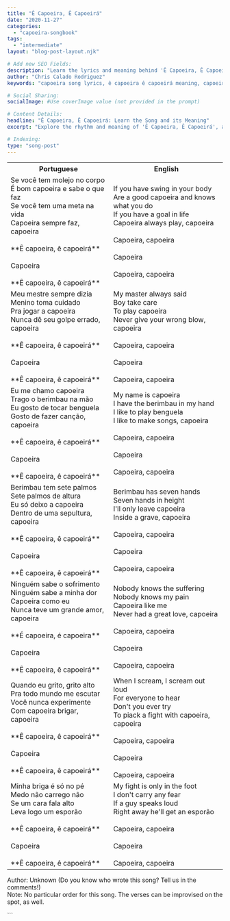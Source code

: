 ```yaml
---
title: "Ê Capoeira, Ê Capoeirá"
date: "2020-11-27"
categories:
  - "capoeira-songbook"
tags:
  - "intermediate"
layout: "blog-post-layout.njk"

# Add new SEO Fields:
description: "Learn the lyrics and meaning behind 'Ê Capoeira, Ê Capoeirá', an intermediate-level capoeira song for training and roda."
author: "Chris Calado Rodriguez"
keywords: "capoeira song lyrics, ê capoeira ê capoeirá meaning, capoeira songs for roda, intermediate capoeira songbook, traditional capoeira music, capoeira training songs, capoeira song pronunciation, capoeira song tutorial"

# Social Sharing:
socialImage: #Use coverImage value (not provided in the prompt)

# Content Details:
headline: "Ê Capoeira, Ê Capoeirá: Learn the Song and its Meaning"
excerpt: "Explore the rhythm and meaning of 'Ê Capoeira, Ê Capoeirá', a popular capoeira song, and enhance your roda experience."

# Indexing:
type: "song-post"
---
```



<table class="capoeira-table">
    <tr class="header-row">
        <th>Portuguese</th>
        <th>English</th>
    </tr>
    <tr>
        <td>Se você tem molejo no corpo<br>É bom capoeira e sabe o que faz<br>Se você tem uma meta na vida<br>Capoeira sempre faz, capoeira<br><br>**Ê capoeira, ê capoeirá**<br><br>Capoeira<br><br>**Ê capoeira, ê capoeirá**</td>
        <td>If you have swing in your body<br>Are a good capoeira and knows what you do<br>If you have a goal in life<br>Capoeira always play, capoeira<br><br>Capoeira, capoeira<br><br>Capoeira<br><br>Capoeira, capoeira</td>
    </tr>
    <tr>
        <td>Meu mestre sempre dizia<br>Menino toma cuidado<br>Pra jogar a capoeira<br>Nunca dê seu golpe errado, capoeira<br><br>**Ê capoeira, ê capoeirá**<br><br>Capoeira<br><br>**Ê capoeira, ê capoeirá**</td>
        <td>My master always said<br>Boy take care<br>To play capoeira<br>Never give your wrong blow, capoeira<br><br>Capoeira, capoeira<br><br>Capoeira<br><br>Capoeira, capoeira</td>
    </tr>
    <tr>
        <td>Eu me chamo capoeira<br>Trago o berimbau na mão<br>Eu gosto de tocar benguela<br>Gosto de fazer canção, capoeira<br><br>**Ê capoeira, ê capoeirá**<br><br>Capoeira<br><br>**Ê capoeira, ê capoeirá**</td>
        <td>My name is capoeira<br>I have the berimbau in my hand<br>I like to play benguela<br>I like to make songs, capoeira<br><br>Capoeira, capoeira<br><br>Capoeira<br><br>Capoeira, capoeira</td>
    </tr>
    <tr>
        <td>Berimbau tem sete palmos<br>Sete palmos de altura<br>Eu só deixo a capoeira<br>Dentro de uma sepultura, capoeira<br><br>**Ê capoeira, ê capoeirá**<br><br>Capoeira<br><br>**Ê capoeira, ê capoeirá**</td>
        <td>Berimbau has seven hands<br>Seven hands in height<br>I'll only leave capoeira<br>Inside a grave, capoeira<br><br>Capoeira, capoeira<br><br>Capoeira<br><br>Capoeira, capoeira</td>
    </tr>
    <tr>
        <td>Ninguém sabe o sofrimento<br>Ninguém sabe a minha dor<br>Capoeira como eu<br>Nunca teve um grande amor, capoeira<br><br>**É capoeira, é capoeira**<br><br>Capoeira<br><br>**Ê capoeira, ê capoeirá**</td>
        <td>Nobody knows the suffering<br>Nobody knows my pain<br>Capoeira like me<br>Never had a great love, capoeira<br><br>Capoeira, capoeira<br><br>Capoeira<br><br>Capoeira, capoeira</td>
    </tr>
    <tr>
        <td>Quando eu grito, grito alto<br>Pra todo mundo me escutar<br>Você nunca experimente<br>Com capoeira brigar, capoeira<br><br>**Ê capoeira, ê capoeirá**<br><br>Capoeira<br><br>**Ê capoeira, ê capoeirá**</td>
        <td>When I scream, I scream out loud<br>For everyone to hear<br>Don't you ever try<br>To piack a fight with capoeira, capoeira<br><br>Capoeira, capoeira<br><br>Capoeira<br><br>Capoeira, capoeira</td>
    </tr>
    <tr>
        <td>Minha briga é só no pé<br>Medo não carrego não<br>Se um cara fala alto<br>Leva logo um esporão<br><br>**Ê capoeira, ê capoeirá**<br><br>Capoeira<br><br>**Ê capoeira, ê capoeirá**</td>
        <td>My fight is only in the foot<br>I don't carry any fear<br>If a guy speaks loud<br>Right away he'll get an esporão<br><br>Capoeira, capoeira<br><br>Capoeira<br><br>Capoeira, capoeira</td>
    </tr>
</table>
<figcaption>

Author: Unknown (Do you know who wrote this song? Tell us in the comments!)<br>
Note: No particular order for this song. The verses can be improvised on the spot, as well.

</figcaption>
```